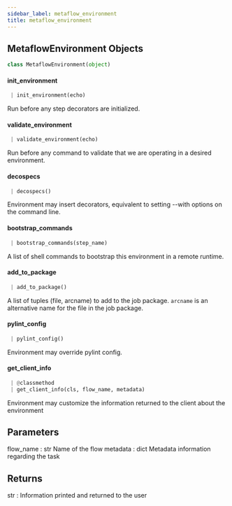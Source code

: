 ```yaml
---
sidebar_label: metaflow_environment
title: metaflow_environment
---
```


## MetaflowEnvironment Objects

```python
class MetaflowEnvironment(object)
```

#### init\_environment

```python
 | init_environment(echo)
```

Run before any step decorators are initialized.

#### validate\_environment

```python
 | validate_environment(echo)
```

Run before any command to validate that we are operating in
a desired environment.

#### decospecs

```python
 | decospecs()
```

Environment may insert decorators, equivalent to setting --with
options on the command line.

#### bootstrap\_commands

```python
 | bootstrap_commands(step_name)
```

A list of shell commands to bootstrap this environment in a remote runtime.

#### add\_to\_package

```python
 | add_to_package()
```

A list of tuples (file, arcname) to add to the job package.
`arcname` is an alternative name for the file in the job package.

#### pylint\_config

```python
 | pylint_config()
```

Environment may override pylint config.

#### get\_client\_info

```python
 | @classmethod
 | get_client_info(cls, flow_name, metadata)
```

Environment may customize the information returned to the client about the environment

Parameters
----------
flow_name : str
    Name of the flow
metadata : dict
    Metadata information regarding the task

Returns
-------
str : Information printed and returned to the user

